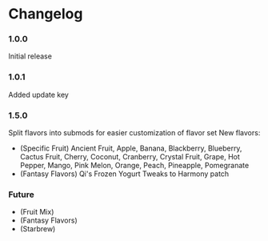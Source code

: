 # Changelog

### 1.0.0
Initial release
### 1.0.1
Added update key
### 1.5.0
Split flavors into submods for easier customization of flavor set
New flavors:
 - (Specific Fruit) Ancient Fruit, Apple, Banana, Blackberry, Blueberry, Cactus Fruit, Cherry, Coconut, Cranberry, Crystal Fruit, Grape, Hot Pepper, Mango, Pink Melon, Orange, Peach, Pineapple, Pomegranate
 - (Fantasy Flavors) Qi's Frozen Yogurt
Tweaks to Harmony patch
### Future
 - (Fruit Mix)
 - (Fantasy Flavors)
 - (Starbrew)
